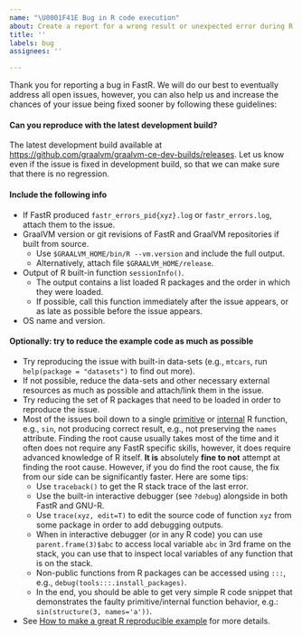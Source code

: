 ```yaml
---
name: "\U0001F41E Bug in R code execution"
about: Create a report for a wrong result or unexpected error during R code execution.
title: ''
labels: bug
assignees: ''

---
```

Thank you for reporting a bug in FastR. We will do our best to eventually address all open issues, however, you can also help us and increase the chances of your issue being fixed sooner by following these guidelines:

#### Can you reproduce with the latest development build?

The latest development build available at https://github.com/graalvm/graalvm-ce-dev-builds/releases. Let us know even if the issue is fixed in development build, so that we can make sure that there is no regression.

#### Include the following info

* If FastR produced `fastr_errors_pid{xyz}.log` or `fastr_errors.log`, attach them to the issue.
* GraalVM version or git revisions of FastR and GraalVM repositories if built from source.
  * Use `$GRAALVM_HOME/bin/R --vm.version` and include the full output.
  * Alternatively, attach file `$GRAALVM_HOME/release`.
* Output of R built-in function `sessionInfo()`.
  * The output contains a list loaded R packages and the order in which they were loaded.
  * If possible, call this function immediately after the issue appears,
  or as late as possible before the issue appears.
* OS name and version.

#### Optionally: try to reduce the example code as much as possible

* Try reproducing the issue with built-in data-sets (e.g., `mtcars`, run `help(package = "datasets")` to find out more).
* If not possible, reduce the data-sets and other necessary external resources as much as possible and attach/link them in the issue.
* Try reducing the set of R packages that need to be loaded in order to reproduce the issue.
* Most of the issues boil down to a single [primitive](https://adv-r.hadley.nz/functions.html#primitive-functions)
or [internal](https://www.rdocumentation.org/packages/base/versions/3.6.2/topics/Internal) R function, e.g., `sin`, not producing correct result, e.g.,
not preserving the `names` attribute. Finding the root cause usually takes most of the time and it often does not
require any FastR specific skills, however, it does require advanced knowledge of R itself. **It is** absolutely **fine to
not** attempt at finding the root cause. However, if you do find the root cause,
the fix from our side can be significantly faster. Here are some tips:  
  * Use `traceback()` to get the R stack trace of the last error.
  * Use the built-in interactive debugger (see `?debug`) alongside in both FastR and GNU-R.
  * Use `trace(xyz, edit=T)` to edit the source code of function `xyz` from some package in order to add debugging outputs.
  * When in interactive debugger (or in any R code) you can use `parent.frame(3)$abc` to access local variable `abc` in 3rd frame on the stack,
you can use that to inspect local variables of any function that is on the stack.
  * Non-public functions from R packages can be accessed using `:::`, e.g., `debug(tools:::.install_packages)`.
  * In the end, you should be able to get very simple R code snippet that demonstrates the faulty primitive/internal function behavior, e.g.: `sin(structure(3, names='a'))`.
* See [How to make a great R reproducible example](https://stackoverflow.com/questions/5963269/how-to-make-a-great-r-reproducible-example) for more details.  